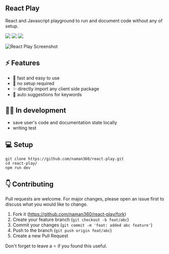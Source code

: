 

## React Play
React and Javascript playground to run and document code without any of setup.
<p>
<a href="https://github.com/naman360/react-play"><img src="https://img.shields.io/github/stars/naman360/react-play.svg?style=social&label=Star"></a>
<a href="https://github.com/naman360/react-play"><img src="https://badges.frapsoft.com/os/v1/open-source.svg?v=103"></a>
<a href="https://lbesson.mit-license.org"><img src="https://img.shields.io/badge/License-MIT-blue.svg"></a>



</p>




![React Play Screenshot](https://user-images.githubusercontent.com/40193621/191809441-37a02884-04d7-4757-a82d-846c278346d0.svg)

## ⚡ Features
- 🚀 fast and easy to use
- 🌠 no setup required
- ✨ directly import any client side package 
- 🤖 auto suggestions for keywords

## 👩‍💻 In development
- save user's code and documentation state locally
- writing test

## 💻 Setup

```shell
git clone https://github.com/naman360/react-play.git
cd react-play/
npm run dev
```


## 👇 Contributing
Pull requests are welcome. For major changes, please open an issue first to discuss what you would like to change.

1. Fork it (<https://github.com/naman360/react-play/fork>)
2. Create your feature branch (`git checkout -b feat/abc`)
3. Commit your changes (`git commit -m 'feat: added abc feature'`)
4. Push to the branch (`git push origin feat/abc`)
5. Create a new Pull Request

Don't forget to leave a ⭐ if you found this useful.

